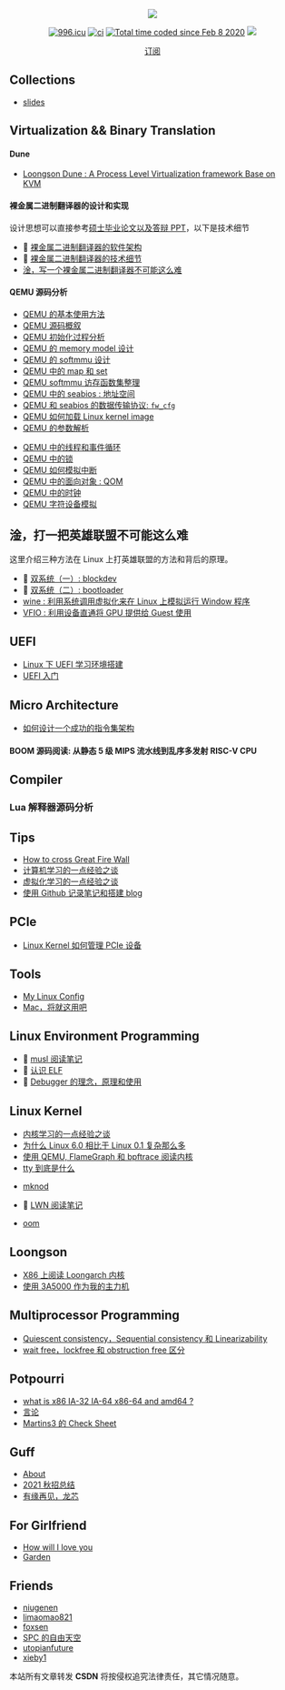 <p align="center">
  <p align="center">
      <img src="https://github-readme-stats.vercel.app/api?username=Martins3&count_private=true" />
  </p>
  <p align="center">
    <a href="https://996.icu"><img src="https://img.shields.io/badge/link-996.icu-red.svg" alt="996.icu" /></a>
    <a href="https://github.com/martins3/Martins3.github.io"><img src="https://github.com/martins3/Martins3.github.io/actions/workflows/lint-md.yml/badge.svg" alt="ci" /></a>
    <a href="https://wakatime.com/@7be5bddf-f650-4cd0-a1d5-02c16f6a74f4"><img src="https://wakatime.com/badge/user/21daab89-a694-4970-88ed-a7d264a380e4.svg" alt="Total time coded since Feb 8 2020" /></a>
    <a href="https://github.com/Martins3/Martins3.github.io/commits/master"><img src="https://img.shields.io/github/commit-activity/w/martins3/martins3.github.io"></a>
  </p>
  <p align="center">
    <a href="https://martins3.substack.com">订阅</a>
  </p>
</p>

## Collections
- [slides](https://martins3.github.io/slides/)

## Virtualization && Binary Translation
#### Dune
- [Loongson Dune : A Process Level Virtualization framework Base on KVM](https://github.com/Martins3/loongson-dune)

#### 裸金属二进制翻译器的设计和实现
设计思想可以直接参考[硕士毕业论文以及答辩 PPT](https://github.com/Martins3/Bare-Metal-Binary-Translator)，以下是技术细节
- 🚧 [裸金属二进制翻译器的软件架构](./bmbt/2-arch.md)
- 🚧 [裸金属二进制翻译器的技术细节](./bmbt/3-tech.md)
- [淦，写一个裸金属二进制翻译器不可能这么难](./bmbt/4-emotion.md)

#### QEMU 源码分析
- [QEMU 的基本使用方法](./qemu/manual.md)
- [QEMU 源码概叙](./qemu/introduction.md)
- [QEMU 初始化过程分析](./qemu/init.md)
- [QEMU 的 memory model 设计](./qemu/memory.md)
- [QEMU 的 softmmu 设计](./qemu/softmmu.md)
- [QEMU 中的 map 和 set](./qemu/map.md)
- [QEMU softmmu 访存函数集整理](./qemu/softmmu-functions.md)
- [QEMU 中的 seabios : 地址空间](./qemu/bios-memory.md)
- [QEMU 和 seabios 的数据传输协议: `fw_cfg`](./qemu/fw_cfg.md)
- [QEMU 如何加载 Linux kernel image](./qemu/load-kernel-image.md)
- [QEMU 的参数解析](./qemu/options.md)
<!-- - 🚧 [QEMU 二进制翻译基础](./qemu/tcg.md) -->
<!-- - 🚧 [QEMU 时钟模拟](./qemu/timer.md) -->
<!-- - 🚧 [QEMU 如何模拟 PCI 设备](./qemu/pci.md) -->
<!-- - 🚧 [seabios 源码分析](./qemu/seabios.md) -->
<!-- - 🚧 [QEMU Hash Table 设计](./qemu/qht.md) -->
<!-- - 🚧 [QEMU Hotplug 和 Reset](./qemu/reset.md) -->
- [QEMU 中的线程和事件循环](./qemu/threads.md)
- [QEMU 中的锁](./qemu/cpus.md)
- [QEMU 如何模拟中断](./qemu/interrupt.md)
- [QEMU 中的面向对象 : QOM](./qemu/qom.md)
- [QEMU 中的时钟](./qemu/timer.md)
- [QEMU 字符设备模拟](./qemu/char.md)
<!-- 介绍 libvirt -->

## 淦，打一把英雄联盟不可能这么难
这里介绍三种方法在 Linux 上打英雄联盟的方法和背后的原理。

- 🚧 [双系统（一）: blockdev](./lol/blockdev.md)
- 🚧 [双系统（二）: bootloader](./lol/bootloader.md)
- [wine : 利用系统调用虚拟化来在 Linux 上模拟运行 Window 程序](./lol/wine.md)
- [VFIO : 利用设备直通将 GPU 提供给 Guest 使用](./lol/vfio.md)

<!-- ## 淦，装一个机不可能这么难 -->
<!-- - [基本的思路](./hw/machine.md) -->
<!-- - [关于超频和休眠](.) -->
<!-- - [如何刷入自己的 bios 的]() -->

## UEFI
- [Linux 下 UEFI 学习环境搭建](./uefi/uefi-linux.md)
- [UEFI 入门](./uefi/uefi-beginner.md)

## Micro Architecture

- [如何设计一个成功的指令集架构](./cpu/arch-design.md)
<!-- - 如何设计一个 Hypervisor，通过对比 HyperV, Xen 和 ESXi -->
<!-- - 如何设计一个虚拟化指令 -->

#### BOOM 源码阅读: 从静态 5 级 MIPS 流水线到乱序多发射 RISC-V CPU
<!-- - [准备工作]() -->

## Compiler

### Lua 解释器源码分析

## Tips
- [How to cross Great Fire Wall](./gfw.md)
- [计算机学习的一点经验之谈](./learn-cs.md)
- [虚拟化学习的一点经验之谈](./learn-virtualization.md)
- [使用 Github 记录笔记和搭建 blog](./setup-github-pages.md)

## PCIe
<!-- - 🚧 [PCIe 的基本原理](.) -->
<!-- - 🚧 [Seabios 如何探测 PCIe](.) -->
- [Linux Kernel 如何管理 PCIe 设备](./pci/kernel.md)
<!-- - 🚧 [QEMU 如何模拟 PCIe 设备](.) -->

## Tools
- [My Linux Config](https://martins3.github.io/My-Linux-Config/)
- [Mac，将就这用吧](./mac.md)

## Linux Environment Programming
- 🚧 [musl 阅读笔记](./linux/musl.md)
- 🚧 [认识 ELF](./linux/elf.md)
- 🚧 [Debugger 的理念，原理和使用](./linux/gdb.md)

## Linux Kernel
- [内核学习的一点经验之谈](./kernel/learn-linux-kernel.md)
- [为什么 Linux 6.0 相比于 Linux 0.1 复杂那么多](./kernel/why-so-complex.md)
- [使用 QEMU, FlameGraph 和 bpftrace 阅读内核](./kernel/tips-reading-kernel.md)
- [tty 到底是什么](./kernel/tty.md)
<!-- - 🚧 [syscall](./kernel/syscall.md) -->
- [mknod](./kernel/mknod.md)
<!-- -  🚧 [Linux 设备模型](./kernel/device.md) -->
<!-- - [irq domain](./kernel/irq-domain.md) -->
-  🚧 [LWN 阅读笔记](./lwn.md)
<!-- -  🚧 [softirq](./kernel/softirq.md) -->
<!-- - [iommu 基本原理介绍](.) -->
<!-- - [vfio : Linux 内核实现](.) -->
<!-- - [vfio : QEMU 实现](.) -->
- [oom](./kernel/mm-oom.md)

<!-- ## Database -->
<!-- - [leveldb 源码分析](./database/leveldb.md) -->

## Loongson
- [X86 上阅读 Loongarch 内核](./loongarch/ccls.md)
- [使用 3A5000 作为我的主力机](./loongarch/neovim.md)

## Multiprocessor Programming
- [Quiescent consistency，Sequential consistency 和 Linearizability](./concurrent/linearizability.md)
- [wait free，lockfree 和 obstruction free 区分](./concurrent/lock-free.md)
<!-- - 🚧 [memory model](./concurrent/memory-model.md) -->
<!-- - 🚧 [volatile 关键字说明](./concurrent/volatile.md) -->

## Potpourri
- [what is x86 IA-32 IA-64 x86-64 and amd64 ?](./x86-names.md)
- [言论](./words.md)
- [Martins3 的 Check Sheet](./sheet.md)

## Guff
- [About](./abaaba/about.md)
- [2021 秋招总结](./abaaba/job.md)
- [有缘再见，龙芯](./abaaba/loongson.md)

## For Girlfriend
- [How will I love you](https://martins3.github.io/theday/)
- [Garden](http://martins3.gitee.io/garden/)

## Friends
- [niugenen](https://niugenen.github.io/)
- [limaomao821](https://limaomao821.github.io/)
- [foxsen](https://foxsen.github.io)
- [SPC 的自由天空](https://blog.spcsky.com/)
- [utopianfuture](https://utopianfuture.github.io/)
- [xieby1](https://xieby1.github.io/)



<script src="https://giscus.app/client.js"
        data-repo="martins3/martins3.github.io"
        data-repo-id="MDEwOlJlcG9zaXRvcnkyOTc4MjA0MDg="
        data-category="Show and tell"
        data-category-id="MDE4OkRpc2N1c3Npb25DYXRlZ29yeTMyMDMzNjY4"
        data-mapping="pathname"
        data-reactions-enabled="1"
        data-emit-metadata="0"
        data-theme="light"
        data-lang="zh-CN"
        crossorigin="anonymous"
        async>
</script>

本站所有文章转发 **CSDN** 将按侵权追究法律责任，其它情况随意。
